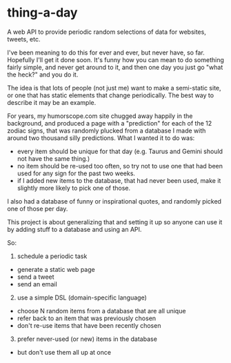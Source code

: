 # thing-a-day
A web API to provide periodic random selections of data for websites, tweets, etc. 

I've been meaning to do this for ever and ever, but never have, so far. Hopefully I'll get it done soon.
It's funny how you can mean to do something fairly simple, and never get around to it, and then one
day you just go "what the heck?" and you do it.

The idea is that lots of people (not just me) want to make a semi-static site, or one
that has static elements that change periodically. The best way to describe it may be
an example. 

For years, my humorscope.com site chugged away happily in the background,
and produced a page with a "prediction" for each of the 12 zodiac signs, that was randomly
plucked from a database I made with around two thousand silly predictions. What I wanted it
to do was:

* every item should be unique for that day (e.g. Taurus and Gemini should not have the same thing.)
* no item should be re-used too often, so try not to use one that had been used for any sign for the past two weeks.
* if I added new items to the database, that had never been used, make it slightly more likely to pick one of those.

I also had a database of funny or inspirational quotes, and randomly picked one of those
per day.

This project is about generalizing that and setting it up so anyone can use it by adding
stuff to a database and using an API.

So:

 1. schedule a periodic task
   * generate a static web page
   * send a tweet
   * send an email
 2. use a simple DSL (domain-specific language)
   * choose N random items from a database that are all unique
   * refer back to an item that was previously chosen
   * don't re-use items that have been recently chosen
 3. prefer never-used (or new) items in the database
   * but don't use them all up at once


